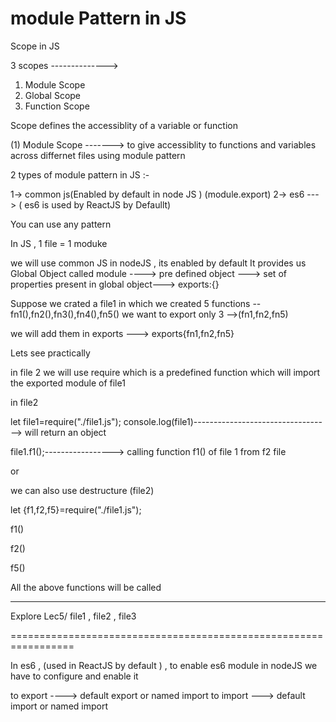 


# module Pattern in JS 

Scope in JS 

3 scopes --------------> 


1) Module Scope 
2) Global Scope
3) Function Scope 

Scope defines the accessiblity of a variable or function 

(1) Module Scope -------> to give accessiblity to functions and variables across differnet files using module pattern

2 types of module pattern in JS  :-

1-> common js(Enabled by default in node JS )  (module.export)
2-> es6    ---> ( es6 is used by ReactJS by Defaullt)

You can use any pattern

In JS , 1 file = 1 moduke

we will use common JS in nodeJS , its enabled by default
It provides us Global Object called module ----> pre defined object ---> set of properties present in global object---> exports:{}

Suppose we crated a file1 in which we created 5 functions --   fn1(),fn2(),fn3(),fn4(),fn5()
we want to export only 3 -->(fn1,fn2,fn5)

we will add them in exports ---> exports{fn1,fn2,fn5}

Lets see practically 



in file 2 we will use require which is a predefined function which will import the exported module of file1



in file2

let file1=require("./file1.js");
console.log(file1)----------------------------------> will return an object

file1.f1();-----------------> calling function f1() of file 1  from f2 file

or 

we can also use destructure (file2)

let {f1,f2,f5}=require("./file1.js");

f1()

f2()

f5()


All the above functions will be called 

------------------------------------------------------------------------
Explore Lec5/  file1 , file2 , file3 



=================================================================

In es6 , (used in ReactJS by default )  , to enable es6 module in nodeJS we have to configure and enable it 

to export ---->  default export or named import
to import  ---> default import or named import

